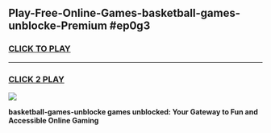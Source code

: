 
## Play-Free-Online-Games-basketball-games-unblocke-Premium #ep0g3
<h3>
<a href="https://premium.freeplayer.one?title=basketball-games-unblocke&ref=8M">CLICK TO PLAY</a></h3>
<hr>

<h3>
<a href="https://premium.freeplayer.one?title=basketball-games-unblocke&ref=8M">CLICK 2 PLAY</a>
  
</h3>

<a href="https://premium.freeplayer.one?title=basketball-games-unblocke&ref=8M"><img src="https://clearcache.store/games.png"></a>


**basketball-games-unblocke games unblocked: Your Gateway to Fun and Accessible Online Gaming**
